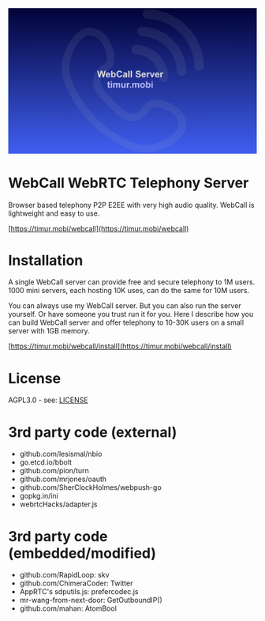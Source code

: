 <div align="center">
  <a href="https://timur.mobi/webcall"><img src="webroot/webcall-logo.png" alt="WebCall"></a>
</div>

# WebCall WebRTC Telephony Server

Browser based telephony P2P E2EE with very high audio quality.
WebCall is lightweight and easy to use.

[https://timur.mobi/webcall](https://timur.mobi/webcall)

# Installation

A single WebCall server can provide free and secure telephony to 1M users.
1000 mini servers, each hosting 10K uses, can do the same for 10M users.

You can always use my WebCall server. But you can also run the server yourself.
Or have someone you trust run it for you.
Here I describe how you can build WebCall server and offer telephony to 10-30K users
on a small server with 1GB memory.

[https://timur.mobi/webcall/install](https://timur.mobi/webcall/install)

# License

AGPL3.0 - see: [LICENSE](LICENSE)

# 3rd party code (external)

- github.com/lesismal/nbio
- go.etcd.io/bbolt
- github.com/pion/turn
- github.com/mrjones/oauth
- github.com/SherClockHolmes/webpush-go
- gopkg.in/ini
- webrtcHacks/adapter.js

# 3rd party code (embedded/modified)

- github.com/RapidLoop: skv
- github.com/ChimeraCoder: Twitter
- AppRTC's sdputils.js: prefercodec.js
- mr-wang-from-next-door: GetOutboundIP()
- github.com/mahan: AtomBool

